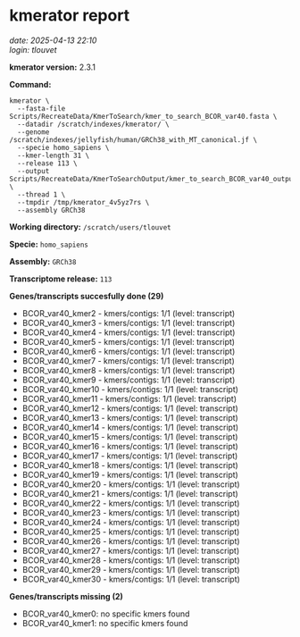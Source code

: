 # kmerator report
*date: 2025-04-13 22:10*  
*login: tlouvet*

**kmerator version:** 2.3.1

**Command:**

```
kmerator \
  --fasta-file Scripts/RecreateData/KmerToSearch/kmer_to_search_BCOR_var40.fasta \
  --datadir /scratch/indexes/kmerator/ \
  --genome /scratch/indexes/jellyfish/human/GRCh38_with_MT_canonical.jf \
  --specie homo_sapiens \
  --kmer-length 31 \
  --release 113 \
  --output Scripts/RecreateData/KmerToSearchOutput/kmer_to_search_BCOR_var40_output \
  --thread 1 \
  --tmpdir /tmp/kmerator_4v5yz7rs \
  --assembly GRCh38
```

**Working directory:** `/scratch/users/tlouvet`

**Specie:** `homo_sapiens`

**Assembly:** `GRCh38`

**Transcriptome release:** `113`

**Genes/transcripts succesfully done (29)**

- BCOR_var40_kmer2 - kmers/contigs: 1/1 (level: transcript)
- BCOR_var40_kmer3 - kmers/contigs: 1/1 (level: transcript)
- BCOR_var40_kmer4 - kmers/contigs: 1/1 (level: transcript)
- BCOR_var40_kmer5 - kmers/contigs: 1/1 (level: transcript)
- BCOR_var40_kmer6 - kmers/contigs: 1/1 (level: transcript)
- BCOR_var40_kmer7 - kmers/contigs: 1/1 (level: transcript)
- BCOR_var40_kmer8 - kmers/contigs: 1/1 (level: transcript)
- BCOR_var40_kmer9 - kmers/contigs: 1/1 (level: transcript)
- BCOR_var40_kmer10 - kmers/contigs: 1/1 (level: transcript)
- BCOR_var40_kmer11 - kmers/contigs: 1/1 (level: transcript)
- BCOR_var40_kmer12 - kmers/contigs: 1/1 (level: transcript)
- BCOR_var40_kmer13 - kmers/contigs: 1/1 (level: transcript)
- BCOR_var40_kmer14 - kmers/contigs: 1/1 (level: transcript)
- BCOR_var40_kmer15 - kmers/contigs: 1/1 (level: transcript)
- BCOR_var40_kmer16 - kmers/contigs: 1/1 (level: transcript)
- BCOR_var40_kmer17 - kmers/contigs: 1/1 (level: transcript)
- BCOR_var40_kmer18 - kmers/contigs: 1/1 (level: transcript)
- BCOR_var40_kmer19 - kmers/contigs: 1/1 (level: transcript)
- BCOR_var40_kmer20 - kmers/contigs: 1/1 (level: transcript)
- BCOR_var40_kmer21 - kmers/contigs: 1/1 (level: transcript)
- BCOR_var40_kmer22 - kmers/contigs: 1/1 (level: transcript)
- BCOR_var40_kmer23 - kmers/contigs: 1/1 (level: transcript)
- BCOR_var40_kmer24 - kmers/contigs: 1/1 (level: transcript)
- BCOR_var40_kmer25 - kmers/contigs: 1/1 (level: transcript)
- BCOR_var40_kmer26 - kmers/contigs: 1/1 (level: transcript)
- BCOR_var40_kmer27 - kmers/contigs: 1/1 (level: transcript)
- BCOR_var40_kmer28 - kmers/contigs: 1/1 (level: transcript)
- BCOR_var40_kmer29 - kmers/contigs: 1/1 (level: transcript)
- BCOR_var40_kmer30 - kmers/contigs: 1/1 (level: transcript)


**Genes/transcripts missing (2)**

- BCOR_var40_kmer0: no specific kmers found
- BCOR_var40_kmer1: no specific kmers found
